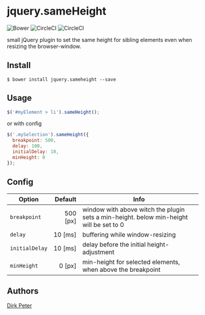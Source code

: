 # jquery.sameHeight
![Bower](https://img.shields.io/bower/v/jquery.sameheight.svg?style=flat) ![CircleCI](https://img.shields.io/circleci/project/dirkpeter/jquery.sameHeight/master.svg?style=flat&label=master) ![CircleCI](https://img.shields.io/circleci/project/dirkpeter/jquery.sameHeight/dev.svg?style=flat&label=dev)

small jQuery plugin to set the same height for sibling elements even when resizing the browser-window.



## Install

```
$ bower install jquery.sameheight --save
```



## Usage

```javascript
$('#myElement > li').sameHeight();
```

or with config
```javascript
$('.mySelection').sameHeight({
  breakpoint: 500,
  delay: 100,
  initialDelay: 10,
  minHeight: 0
});
```



## Config

Option         | Default  | Info 
---------------|---------:|------
`breakpoint`   | 500 [px] | window with above witch the plugin sets a min-height. below min-height will be set to 0
`delay`        |  10 [ms] | buffering while window-resizing
`initialDelay` |  10 [ms] | delay before the initial height-adjustment
`minHeight`    |   0 [px] | min-height for selected elements, when above the breakpoint


## Authors

[Dirk Peter](https://github.com/dirkpeter)
